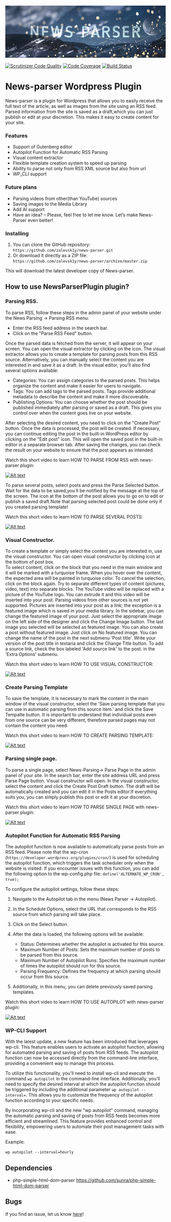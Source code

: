 !['Alt text'](banner_header.png)

[![Scrutinizer Code Quality](https://scrutinizer-ci.com/g/zalevsk1y/news-parser/badges/quality-score.png?b=master)](https://scrutinizer-ci.com/g/zalevsk1y/news-parser/?branch=master) [![Code Coverage](https://scrutinizer-ci.com/g/zalevsk1y/news-parser/badges/coverage.png?b=master)](https://scrutinizer-ci.com/g/zalevsk1y/news-parser/?branch=master) [![Build Status](https://scrutinizer-ci.com/g/zalevsk1y/news-parser/badges/build.png?b=master)](https://scrutinizer-ci.com/g/zalevsk1y/news-parser/build-status/master)

# News-parser Wordpress Plugin

News-parser is a plugin for Wordpress that allows you to easily receive the full text of the article, as well as images from the site using an RSS feed. Parsed information from the site is saved as a draft,which you can just publish or edit at your discretion. This makes it easy to create content for your site.


### Features

*   Support of Gutenberg editor
*   Autopilot Function for Automatic RSS Parsing
*   Visual content extractor
*   Flexible template creation system to speed up parsing
*   Ability to parse not only from RSS XML source but also from url
*   WP_CLI support

### Future plans

*   Parsing videos from other(than YouTube) sources
*   Saving images to the Media Library 
*   Add AI support
*   Have an idea? – Please, feel free to let me know. Let’s make News-Parser even better!

### Installing

1. You can clone the GitHub repository: `https://github.com/zalevsk1y/news-parser.git`
2. Or download it directly as a ZIP file: `https://github.com/zalevsk1y/news-parser/archive/master.zip`

This will download the latest developer copy of News-parser.

## How to use NewsParserPlugin plugin?

### Parsing RSS.

To parse RSS, follow these steps in the admin panel of your website under the News Parsing -> Parsing RSS menu:

- Enter the RSS feed address in the search bar.
- Click on the "Parse RSS Feed" button.

Once the parsed data is fetched from the server, it will appear on your screen.
You can open the visual extractor by clicking on the icon. The visual extractor allows you to create a template for parsing posts from this RSS source.
Alternatively, you can manually select the content you are interested in and save it as a draft.
In the visual editor, you'll also find several options available:
- Categories: You can assign categories to the parsed posts. This helps organize the content and make it easier for users to navigate.
- Tags: You can add tags to the parsed posts. Tags provide additional metadata to describe the content and make it more discoverable.
- Publishing Options: You can choose whether the post should be published immediately after parsing or saved as a draft. This gives you control over when the content goes live on your website.

After selecting the desired content, you need to click on the "Create Post" button. Once the data is processed, the post will be created. If necessary, you can continue editing the post in the built-in WordPress editor by clicking on the "Edit post" icon. This will open the saved post in the built-in editor in a separate browser tab. After saving the changes, you can check the result on your website to ensure that the post appears as intended.

Watch this short video to learn HOW TO PARSE FROM RSS with news-parser plugin:

[![Alt text](http://img.youtube.com/vi/Aiye15Cp5_8/0.jpg)](https://www.youtube.com/watch?v=Aiye15Cp5_8)

To parse several posts, select posts and press the Parse Selected button. Wait for the data to be saved,you`ll be notified by the message at the top of the screen. The icon at the bottom of the post allows you to go on to edit or publish a saved draft.Note that parsing selected post could be done only if you created parsing template!

Watch this short video to learn HOW TO PARSE SEVERAL POSTS:

[![Alt text](http://img.youtube.com/vi/m85PExDeAMA/0.jpg)](https://www.youtube.com/watch?v=m85PExDeAMA)

### Visual Constructor.

To create a template or simply select the content you are interested in, use the visual constructor. You can open visual constructor by clicking icon at the bottom of post box.  
To select content, click on the block that you need in the main window and it will be marked with a turquoise frame. When you hover over the content, the expected area will be painted in turquoise color.
To cancel the selection, click on the block again. Try to separate different types of content (pictures, video, text) into separate blocks. The YouTube video will be replaced with a picture of the YouTube logo. You can extrude it and this video will be inserted into your post. Parsing videos from other sources is not yet supported. Pictures are inserted into your post as a link; the exception is a featured image which is saved in your media library.
In the sidebar, you can change the featured image of your post. Just select the appropriate image on the left side of the designer and click the Change Image button. The last image you selected will be selected as featured image. You can also create a post without featured image. Just click on No featured image.
You can change the name of the post in the next submenu 'Post title'. Write your version of the post title in textaria and click the Change Title button.
To add a source link, check the box labeled 'Add source link' to the post. in the 'Extra Options' submenu.

Watch this short video to learn HOW TO USE VISUAL CONSTRUCTOR:

[![Alt text](http://img.youtube.com/vi/0yS0ptvBpzY/0.jpg)](https://www.youtube.com/watch?v=0yS0ptvBpzY)

### Create Parsing Template

To save the template, it is necessary to mark the content in the main window of the visual constructor, select the 'Save parsing template that you can use in automatic parsing from this source item.' and click the Save Tempalte button. It is important to understand that individual posts even from one source can be very different, therefore parsed pages may not contain the content you need.

Watch this short video to learn HOW TO CREATE PARSING TEMPLATE:

[![Alt text](http://img.youtube.com/vi/0awSRLWsP/0.jpg)](https://www.youtube.com/watch?v=0awSRLWsP)

### Parsing single page.


To parse a single page, select News-Parsing-> Parse Page in the admin panel of your site. In the search bar, enter the site address URL and press Parse Page button. Visual constructor will open. In the visual constructor, select the content and click the Create Post Draft button. The draft will be automatically created and you can edit it in the Posts editor.If everything suits you, you can simply publish this post or edit it at your discretion.

Watch this short video to learn HOW TO PARSE SINGLE PAGE with news-parser plugin:

[![Alt text](http://img.youtube.com/vi/Sbke_LF-TFA/0.jpg)](https://www.youtube.com/watch?v=Sbke_LF-TFA)


### Autopilot Function for Automatic RSS Parsing

The autopilot function is now available to automatically parse posts from an RSS feed. Please note that the wp-cron (`https://developer.wordpress.org/plugins/cron/`) is used for scheduling the autopilot function, which triggers the task scheduler only when the website is visited. If you encounter issues with this function, you can add the following option to the wp-config.php file: `define('ALTERNATE_WP_CRON', true);`

To configure the autopilot settings, follow these steps:

1. Navigate to the Autopilot tab in the menu (News Parser -> Autopilot).
2. In the Schedule Options, select the URL that corresponds to the RSS source from which parsing will take place.
3. Click on the Select button.
4. After the data is loaded, the following options will be available:

   - Status: Determines whether the autopilot is activated for this source.
   - Maximum Number of Posts: Sets the maximum number of posts to be parsed from this source.
   - Maximum Number of Autopilot Runs: Specifies the maximum number of times the autopilot should run for this source.
   - Parsing Frequency: Defines the frequency at which parsing should occur from this source.

5. Additionally, in this menu, you can delete previously saved parsing templates.


Watch this short video to learn HOW TO USE AUTOPILOT with news-parser plugin:

[![Alt text](http://img.youtube.com/vi/Eu_5GR32nB0/0.jpg)](https://www.youtube.com/watch?v=Eu_5GR32nB0)

### WP-CLI Support

With the latest update, a new feature has been introduced that leverages wp-cli. This feature enables users to activate an autopilot function, allowing for automated parsing and saving of posts from RSS feeds. The autopilot function can now be accessed directly from the command-line interface, providing a convenient way to manage this process.

To utilize this functionality, you'll need to install wp-cli and execute the command `wp autopilot` in the command-line interface. Additionally, you'll need to specify the desired interval at which the autopilot function should be triggered by including the additional parameter `wp autopilot --interval=`. This allows you to customize the frequency of the autopilot function according to your specific needs.

By incorporating wp-cli and the new "wp autopilot" command, managing the automatic parsing and saving of posts from RSS feeds becomes more efficient and streamlined. This feature provides enhanced control and flexibility, empowering users to automate their post management tasks with ease.

Example: 

`wp autopilot --interval=hourly`


## Dependencies

*  php-simple-html-dom-parser https://github.com/sunra/php-simple-html-dom-parser

## Bugs ##

If you find an issue, let us know [here](https://github.com/zalevsk1y/news-parser/issues?state=open)!

